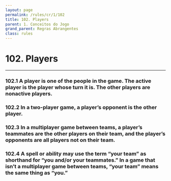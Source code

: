 ```yaml
---
layout: page
permalink: /rules/cr/1/102
title: 102. Players
parent: 1. Conceitos do Jogo
grand_parent: Regras Abrangentes
class: rules
---
```


# 102. Players

---

### <a id="1"> 102.1 A player is one of the people in the game. The active player is the player whose turn it is. The other players are nonactive players.</h3>
<h3 spaces-before="0">
  <a id="2"> 102.2 In a two-player game, a player’s opponent is the other player.</h3>
<h3 spaces-before="0">
  <a id="3"> 102.3 In a multiplayer game between teams, a player’s teammates are the other players on their team, and the player’s opponents are all players not on their team.</h3>
<h3 spaces-before="0">
  <a id="4"> 102.4 A spell or ability may use the term “your team” as shorthand for “you and/or your teammates.” In a game that isn’t a multiplayer game between teams, “your team” means the same thing as “you.”</h3>